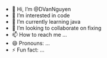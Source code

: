 - 👋 Hi, I’m @DVanNguyen
- 👀 I’m interested in code
- 🌱 I’m currently learning java
- 💞️ I’m looking to collaborate on fixing
- 📫 How to reach me ...
- 😄 Pronouns: ...
- ⚡ Fun fact: ...

<!---
DVanNguyen/DVanNguyen is a ✨ special ✨ repository because its `README.md` (this file) appears on your GitHub profile.
You can click the Preview link to take a look at your changes.
--->
